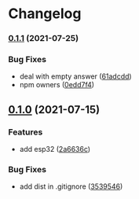 # Changelog

### [0.1.1](https://www.github.com/Hackuarium/legoino-navigator-serial/compare/v0.1.0...v0.1.1) (2021-07-25)


### Bug Fixes

* deal with empty answer ([61adcdd](https://www.github.com/Hackuarium/legoino-navigator-serial/commit/61adcddc82b3aff86df8525b4d5a04ceb114b69f))
* npm owners ([0edd7f4](https://www.github.com/Hackuarium/legoino-navigator-serial/commit/0edd7f448d4c9e5c1afb81fc0c8981f561eb283d))

## [0.1.0](https://www.github.com/Hackuarium/legoino-navigator-serial/compare/v0.0.1...v0.1.0) (2021-07-15)


### Features

* add esp32 ([2a6636c](https://www.github.com/Hackuarium/legoino-navigator-serial/commit/2a6636caef65876e10b226ab72e941b3992aae8c))


### Bug Fixes

* add dist in .gitignore ([3539546](https://www.github.com/Hackuarium/legoino-navigator-serial/commit/3539546353c91e2e3719ef9a5516b782fcf00e37))
